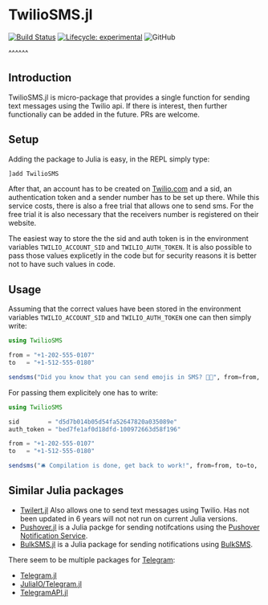 # TwilioSMS.jl

[![Build Status](https://travis-ci.com/simonschoelly/TwilioSMS.jl.svg?branch=master)](https://travis-ci.com/simonschoelly/TwilioSMS.jl)
[![Lifecycle: experimental](https://img.shields.io/badge/lifecycle-experimental-orange.svg)](https://www.tidyverse.org/lifecycle/#experimental)
![GitHub](https://img.shields.io/github/license/simonschoelly/TwilioSMS.jl)

^^^^^^
## Introduction
TwilioSMS.jl is micro-package that provides a single function for sending text messages using the Twilio api. If there is interest, then further functionaliy can be added in the future. PRs are welcome.

## Setup

Adding the package to Julia is easy, in the REPL simply type:
```julia
]add TwilioSMS
```
After that, an account has to be created on [Twilio.com](https://www.twilio.com/) and a sid, an authentication token and a sender number has to be set up there. While this service costs, there is also a free trial that allows one to send sms. For the free trial it is also necessary that the receivers number is registered on their website.

The easiest way to store the the sid and auth token is in the environment variables `TWILIO_ACCOUNT_SID` and `TWILIO_AUTH_TOKEN`. It is also possible to pass those values explicetly in the code but for security reasons it is better not to have such values in code.

## Usage

Assuming that the correct values have been stored in the environment variables `TWILIO_ACCOUNT_SID` and `TWILIO_AUTH_TOKEN` one can then simply write:

```julia
using TwilioSMS

from = "+1-202-555-0107"
to   = "+1-512-555-0180"

sendsms("Did you know that you can send emojis in SMS? 🥦🦒", from=from, to=to)
```

For passing them explicitely one has to write:
```julia
using TwilioSMS

sid        = "d5d7b014b05d54fa52647820a035089e"
auth_token = "bed7fe1af0d18dfd-100972663d58f196"

from = "+1-202-555-0107"
to   = "+1-512-555-0180"

sendsms("🛎️ Compilation is done, get back to work!", from=from, to=to, sid=sid, auth_token=auth_token)
```

## Similar Julia packages
* [Twilert.jl](https://github.com/glesica/Twilert.jl) Also allows one to send text messages using Twilio. Has not been updated in 6 years will not not run on current Julia versions.
* [Pushover.jl](https://github.com/scls19fr/Pushover.jl) is a Julia packge for sending notifcations using the [Pushover Notification Service](https://pushover.net/).
* [BulkSMS.jl](https://github.com/scls19fr/BulkSMS.jl) is a Julia package for sending notifications using [BulkSMS](https://www.bulksms.com).

There seem to be multiple packages for [Telegram](https://telegram.org/):

* [Telegram.jl](https://github.com/Arkoniak/Telegram.jl)
* [JuliaIO/Telegram.jl](https://github.com/JuliaIO/Telegram.jl)
* [TelegramAPI.jl](TelegramAPI.jl)
